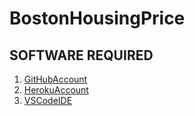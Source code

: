 # BostonHousingPrice

## SOFTWARE REQUIRED 

1. [GitHubAccount](https://github.com)
2. [HerokuAccount](https://heroku.com) 
3. [VSCodeIDE](https://code.visualstudio.com/)
